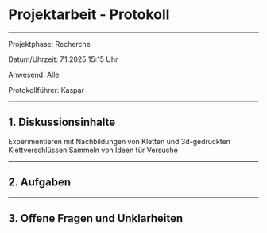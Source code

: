 # Projektarbeit - Protokoll

---

Projektphase: Recherche

Datum/Uhrzeit: 7.1.2025 15:15 Uhr

Anwesend: Alle

Protokollführer: 
Kaspar

---

## 1. Diskussionsinhalte
Experimentieren mit Nachbildungen von Kletten und 3d-gedruckten Klettverschlüssen
Sammeln von Ideen für Versuche

---

## 2. Aufgaben


---

## 3. Offene Fragen und Unklarheiten
